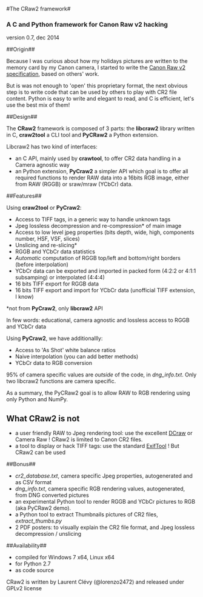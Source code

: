 #The CRaw2 framework#

### A C and Python framework for Canon Raw v2 hacking ###

version 0.7, dec 2014

##Origin##

Because I was curious about how my holidays pictures are written to the memory card by my Canon camera, I started to write the [Canon Raw v2 specification](http://lclevy.free.fr/cr2/ "Understanding What is stored in a Canon RAW .CR2 file, How and Why"), based on others' work.

But is was not enough to 'open' this proprietary format, the next obvious step is to write code that can be used by others to play with CR2 file content. Python is easy to write and elegant to read, and C is efficient, let's use the best mix of them!  

##Design##

The **CRaw2** framework is composed of 3 parts: the **libcraw2** library written in C, **craw2tool** a CLI tool and **PyCRaw2** a Python extension. 

Libcraw2 has two kind of interfaces:

- an C API, mainly used by **crawtool**, to offer CR2 data handling in a Camera agnostic way 
- an Python extension, **PyCraw2** a simpler API which goal is to offer all required functions to render RAW data into a 16bits RGB image, either from RAW (RGGB) or sraw/mraw (YCbCr) data.

##Features##

Using **craw2tool** or **PyCraw2**:

- Access to TIFF tags, in a generic way to handle unknown tags
- Jpeg lossless decompression and re-compression* of main image
- Access to low level jpeg properties (bits depth, wide, high, components number, HSF, VSF, slices)
- Unslicing and re-slicing*
- RGGB and YCbCr data statistics
- *Automatic* computation of RGGB top/left and bottom/right borders (before interpolation)
- YCbCr data can be exported and imported in packed form (4:2:2 or 4:1:1 subsamping) or interpolated (4:4:4)
- 16 bits TIFF export for RGGB data
- 16 bits TIFF export and import for YCbCr data (unofficial TIFF extension, I know)

\*not from **PyCraw2**, only **libcraw2** API 

In few words: educational, camera agnostic and lossless access to RGGB and YCbCr data

Using **PyCraw2**, we have additionallly:

- Access to 'As Shot' white balance ratios
- Naive interpolation (you can add better methods)
- YCbCr data to RGB conversion

95% of camera specific values are *outside* of the code, in *dng_info.txt*. Only two libcraw2 functions are camera specific.

As a summary, the PyCRaw2 goal is to allow RAW to RGB rendering using only Python and NumPy.

## What CRaw2 is not ##

- a user friendly RAW to Jpeg rendering tool: use the excellent [DCraw](https://www.cybercom.net/~dcoffin/dcraw/) or Camera Raw ! CRaw2 is limited to Canon CR2 files.
- a tool to display or hack TIFF tags: use the standard [ExifTool](http://www.sno.phy.queensu.ca/~phil/exiftool/) ! But CRaw2 can be used 

##Bonus##

- *cr2_database.txt*, camera specific Jpeg properties, autogenerated and as CSV format
- *dng_info.txt*, camera specific RGB rendering values, autogenerated, from DNG converted pictures
- an experimental Python tool to render RGGB and YCbCr pictures to RGB (aka PyCRaw2 demo). 
- a Python tool to extract Thumbnails pictures of CR2 files, *extract_thumbs.py*
- 2 PDF posters: to visually explain the CR2 file format, and Jpeg lossless decompression / unslicing

##Availability##

- compiled for Windows 7 x64, Linux x64
- for Python 2.7
- as code source

CRaw2 is written by Laurent Clévy (@lorenzo2472) and released under GPLv2 license
 
 